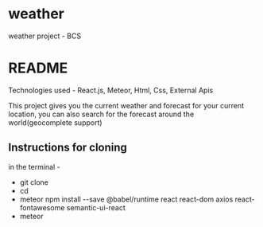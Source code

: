 # weather
weather project - BCS
# README 


Technologies used - 
React.js, Meteor, Html, Css, External Apis

This project gives you the current weather and forecast for your current location, you can also
search for the forecast around the world(geocomplete support)

## Instructions for cloning
in the terminal - 
- git clone <repository>
- cd <project name>
- meteor npm install --save @babel/runtime react react-dom axios react-fontawesome semantic-ui-react
- meteor

